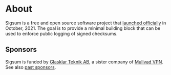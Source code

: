 # About

Sigsum is a free and open source software project that [launched officially][]
in October, 2021.  The goal is to provide a minimal building block that can be
used to enforce public logging of signed checksums.

[launched officially]: https://git.glasklar.is/sigsum/project/documentation/-/blob/main/history.md

## Sponsors

Sigsum is funded by [Glasklar Teknik AB][], a sister company of [Mullvad VPN][].
See also [past sponsors](/past-sponsors).

[Glasklar Teknik AB]: https://www.glasklarteknik.se/
[Mullvad VPN]: https://www.mullvad.net/
